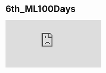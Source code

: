 # 6th_ML100Days
![image text](https://github.com/HJHJKOKO/6th_ML100Days/blob/main/certificate_6th_ML.pdf)
